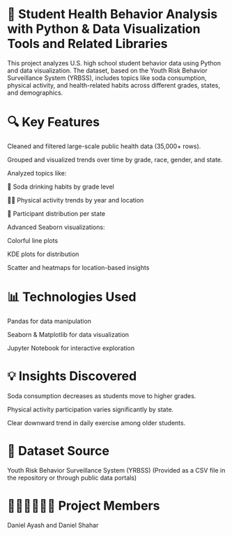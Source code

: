 # 🧪 Student Health Behavior Analysis with Python & Data Visualization Tools and Related Libraries
This project analyzes U.S. high school student behavior data using Python and data visualization. The dataset, based on the Youth Risk Behavior Surveillance System (YRBSS), includes topics like soda consumption, physical activity, and health-related habits across different grades, states, and demographics.

# 🔍 Key Features
Cleaned and filtered large-scale public health data (35,000+ rows).

Grouped and visualized trends over time by grade, race, gender, and state.

Analyzed topics like:

🥤 Soda drinking habits by grade level

🏃‍♂️ Physical activity trends by year and location

👥 Participant distribution per state

Advanced Seaborn visualizations:

Colorful line plots

KDE plots for distribution

Scatter and heatmaps for location-based insights

# 📊 Technologies Used
Pandas for data manipulation

Seaborn & Matplotlib for data visualization

Jupyter Notebook for interactive exploration

# 💡 Insights Discovered
Soda consumption decreases as students move to higher grades.

Physical activity participation varies significantly by state.

Clear downward trend in daily exercise among older students.

# 📁 Dataset Source
Youth Risk Behavior Surveillance System (YRBSS)
(Provided as a CSV file in the repository or through public data portals)

# 👩🏻‍💻👨🏻‍💻 Project Members
Daniel Ayash and Daniel Shahar
